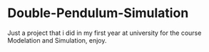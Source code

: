 # Double-Pendulum-Simulation

Just a project that i did in my first year at university for the course Modelation and Simulation, enjoy.
